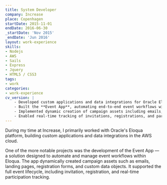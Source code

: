 ```yaml
---
title: System Developer
company: Increase
place: Copenhagen
startDate: 2015-11-01
endDate: 2016-06-30
_startDate: 'Nov 2015'
_endDate: 'Jun 2016'
layout: work-experience
skills:
- Nodejs
- AWS
- Sails
- Express
- Jquery
- HTML5 / CSS3
tags:
- work
categories:
- work-experience
cv_version: |
    - Developed custom applications and data integrations for Oracle Eloqua, running on AWS infrastructure
    - Built the **Event App**, automating end-to-end event workflows within Eloqua's campaign canvas
    - Implemented dynamic creation of campaign assets including emails, landing pages, registration forms, and custom data objects
    - Enabled real-time tracking of invitations, registrations, and participant status throughout the event lifecycle
---
```


During my time at Increase, I primarily worked with Oracle's Eloqua platform, building custom applications and data integrations in the AWS cloud.

One of the more notable projects was the development of the Event App — a solution designed to automate and manage event workflows within Eloqua. The app dynamically created campaign assets such as emails, landing pages, registration forms, and custom data objects. It supported the full event lifecycle, including invitation, registration, and real-time participation tracking.
